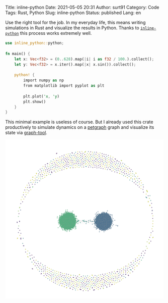 Title: inline-python
Date: 2021-05-05 20:31
Author: surt91
Category: Code
Tags: Rust, Python
Slug: inline-python
Status: published
Lang: en

Use the right tool for the job. In my everyday life, this means writing simulations
in Rust and visualize the results in Python. Thanks to [`inline-python`](https://crates.io/crates/inline-python)
this process works extremely well.

```Rust
use inline_python::python;

fn main() {
    let x: Vec<f32> = (0..628).map(|i| i as f32 / 100.).collect();
    let y: Vec<f32> = x.iter().map(|x| x.sin()).collect();

    python! {
        import numpy as np
        from matplotlib import pyplot as plt

        plt.plot('x, 'y)
        plt.show()
    }
}
```

This minimal example is useless of course. But I already used this
crate productively to simulate dynamics on a [petgraph](https://docs.rs/petgraph/)
graph and visualize its state via [graph-tool](https://graph-tool.skewed.de/).

<picture>
    <source
        srcset="/img/inlinepy_graph.dark.png"
        media="(prefers-color-scheme: dark)">
    <img alt="Graph state visualized with graph-tool" src="/img/inlinepy_graph.png">
</picture>
